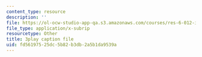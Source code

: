 ```yaml
---
content_type: resource
description: ''
file: https://ol-ocw-studio-app-qa.s3.amazonaws.com/courses/res-6-012-introduction-to-probability-spring-2018/fd56197525dc5b82b3db2a5b1da9539a_0w_4QcvBYII.vtt
file_type: application/x-subrip
resourcetype: Other
title: 3play caption file
uid: fd561975-25dc-5b82-b3db-2a5b1da9539a
---
```

